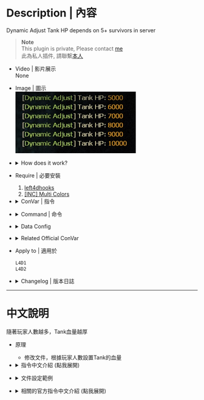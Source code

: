 # Description | 內容
Dynamic Adjust Tank HP depends on 5+ survivors in server

> __Note__ <br/>
This plugin is private, Please contact [me](https://github.com/fbef0102/Game-Private_Plugin#私人插件列表-private-plugins-list)<br/>
此為私人插件, 請聯繫[本人](https://github.com/fbef0102/Game-Private_Plugin#私人插件列表-private-plugins-list)

* Video | 影片展示
<br/>None

* Image | 圖示
	<br/>![l4d_tankhp_dynamic_adjust_1](image/l4d_tankhp_dynamic_adjust_1.jpg)

* <details><summary>How does it work?</summary>

	* Modify data file to adjust Tank HP depends on 5+ survivors in server 
</details>

* Require | 必要安裝
	1. [left4dhooks](https://forums.alliedmods.net/showthread.php?t=321696)
	2. [[INC] Multi Colors](https://github.com/fbef0102/L4D1_2-Plugins/releases/tag/Multi-Colors)

* <details><summary>ConVar | 指令</summary>

	* cfg/sourcemod/l4d_tankhp_dynamic_adjust.cfg
		```php
		// 0=Plugin off, 1=Plugin on.
		l4d_tankhp_dynamic_adjust_enable "1"

		// 1=Enable notify, 0=Disable notify
		l4d_tankhp_dynamic_adjust_hint "1"

		// Dynamic Adjust Tank Hp depends on, 0=the number of alive survivors, 1=the number of alive + dead survivors.
		l4d_tankhp_dynamic_adjust_including_dead "1"
		```
</details>

* <details><summary>Command | 命令</summary>

	None
</details>

* <details><summary>Data Config</summary>

	* ```data/l4d_tankhp_dynamic_adjust.txt```
		```php
		"l4d_tankhp_dynamic_adjust"
		{
			// example: If there are 6 survivors => Tank health is 5000hp 
			// "6"	"5000"

			// Tank hp is affected by gamemode and difficulty eventually. For example, set Tank health 4000hp, but
			// In Easy: 4000 * 0.75 = 3000
			// In Normal: 4000 * 1.0 = 4000
			// In Advanced/Expert: 4000 * 2.0 = 8000
			// In Versus/Scavenge mode: 4000 * 1.5 = 6000

			"1"		"4000"	
			"2"		"4000"	
			"3"		"4000"	
			"4"		"4000"	
			"5"		"5000"	
			"6"		"6000"
			...
		}
		```
</details>

* <details><summary>Related Official ConVar</summary>

	* This plugin already modified the following cvars, you don't need to change.

	| ConVar/Command  					| Parameters or default value 	| Effect|
	| -------------|:-----------------:|:-------------:|
	| z_tank_health 					| 4000   | Tank Zombie max health|
</details>


* Apply to | 適用於
	```
	L4D1
	L4D2
	```

* <details><summary>Changelog | 版本日誌</summary>

	* v1.1 (2024-8-23)
		* Add hp hinet when tank spawned

	* v1.0 (2024-7-15)
		* Initial Release
</details>

- - - -
# 中文說明
隨著玩家人數越多，Tank血量越厚

* 原理
	* 修改文件，根據玩家人數設置Tank的血量

* <details><summary>指令中文介紹 (點我展開)</summary>

	* cfg/sourcemod/l4d_tankhp_dynamic_adjust.cfg
		```php
		// 0=關閉插件, 1=啟動插件
		l4d_tankhp_dynamic_adjust_enable "1"

		// 1=啟用提示, 0=關閉提示
		l4d_tankhp_dynamic_adjust_hint "1"

		// 根據何種方式計算倖存者人數, 0=活著的倖存者人數, 1=活著+死亡的倖存者人數
		l4d_tankhp_dynamic_adjust_including_dead "1"
		```
</details>

* <details><summary>文件設定範例</summary>

	* ```data/l4d_tankhp_dynamic_adjust.txt```
		```php
		"l4d_tankhp_dynamic_adjust"
		{
			// 舉例: 六位倖存者時 => Tank血量為5000hp
			// "6"	"5000"

			// Tank血量會依照遊戲模式與難度自動做出最終調整，譬如設置Tank血量為4000，則
			// 1.簡單難度下Tank血量最終為 4000 * 0.75 = 3000
			// 2.一般難度下Tank血量最終為 4000 * 1.0 = 4000
			// 3.進階/專家難度下Tank血量最終為 4000 * 2.0 = 8000
			// 4.對抗/清道夫模式下Tank血量最終為 4000 * 1.5 = 6000

			"1"		"4000"	
			"2"		"4000"	
			"3"		"4000"	
			"4"		"4000"	
			"5"		"5000"	
			"6"		"6000"
			...
		}
		```
</details>

* <details><summary>相關的官方指令中文介紹 (點我展開)</summary>

	* 這個插件已經修改以下指令, 你無須更動

	| 指令  				| 預設值 	| 效果 |
	| -------------|:-----------------:|:-------------:|
	| z_tank_health 					| 4000   | Tank 血量|
</details>